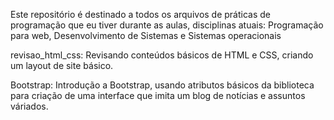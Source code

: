 Este repositório é destinado a todos os arquivos de práticas de programação que eu tiver durante as aulas, disciplinas atuais: Programação para web,
Desenvolvimento de Sistemas e Sistemas operacionais

revisao_html_css: Revisando conteúdos básicos de HTML e CSS, criando um layout de site básico.

Bootstrap: Introdução a Bootstrap, usando atributos básicos da biblioteca para criação de uma interface que imita um blog de notícias e assuntos váriados.